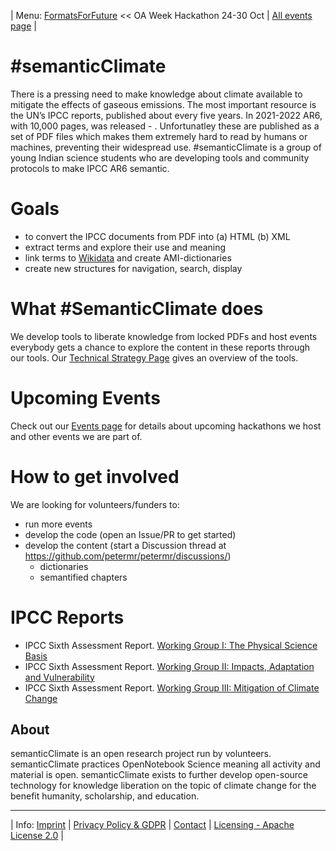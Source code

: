 | Menu: [FormatsForFuture](/FormatsForFuture) << OA Week Hackathon 24-30 Oct | [All events page](https://github.com/petermr/semanticClimate/blob/main/events.md) |

# #semanticClimate
There is a pressing need to make knowledge about climate available to mitigate the effects of gaseous emissions. The most important resource is the UN’s IPCC reports, published about every five years. In 2021-2022 AR6, with 10,000 pages, was released - . Unfortunatley these are published as a set of PDF files which makes them extremely hard to read by humans or machines, preventing their widespread use. #semanticClimate is a group of young Indian science students who are developing tools and community protocols to make IPCC AR6 semantic.

# Goals
* to convert the IPCC documents from PDF into (a) HTML (b) XML
* extract terms and explore their use and meaning
* link terms to [Wikidata](Wikidata.org) and create AMI-dictionaries
* create new structures for navigation, search, display

# What #SemanticClimate does
We develop tools to liberate knowledge from locked PDFs and host events everybody gets a chance to explore the content in these reports through our tools.
Our [Technical Strategy Page](https://github.com/petermr/semanticClimate/tree/main/ipcc/ar6/wg3#readme) gives an overview of the tools.
# Upcoming Events
Check out our [Events page](https://github.com/petermr/semanticClimate/blob/main/events.md) for details about upcoming hackathons we host and other events we are part of.

# How to get involved
We are looking for volunteers/funders to:
- run more events
- develop the code (open an Issue/PR to get started)
- develop the content (start a Discussion thread at https://github.com/petermr/petermr/discussions/)
   - dictionaries
   - semantified chapters
   
# IPCC Reports

 * IPCC Sixth Assessment Report. [Working Group I: The Physical Science Basis](https://www.ipcc.ch/report/ar6/wg1/)
 * IPCC Sixth Assessment Report. [Working Group II: Impacts, Adaptation and Vulnerability](https://www.ipcc.ch/report/ar6/wg2/)
 * IPCC Sixth Assessment Report. [Working Group III: Mitigation of Climate Change](https://www.ipcc.ch/report/ar6/wg3/)

## About

semanticClimate is an open research project run by volunteers. semanticClimate practices OpenNotebook Science meaning all activity and material is open. semanticClimate exists to further develop open-source technology for knowledge liberation on the topic of climate change for the benefit humanity, scholarship, and education. 

---

| Info: [Imprint](imprint.md) | [Privacy Policy & GDPR](/gdpr.md) | [Contact](https://github.com/petermr/petermr/discussions/) | [Licensing - Apache License 2.0](https://github.com/petermr/semanticClimate/blob/main/LICENSE) |
